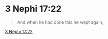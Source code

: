 # 3 Nephi 17:22

> And when he had done this he wept again;

[3 Nephi 17:22](https://www.churchofjesuschrist.org/study/scriptures/bofm/3-ne/17?lang=eng&id=p22#p22)



